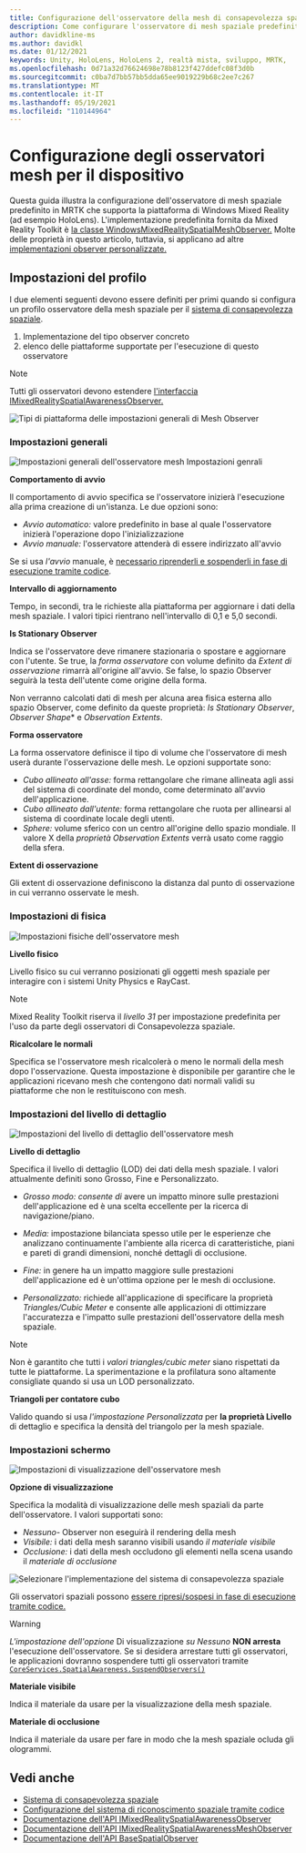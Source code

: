 ```yaml
---
title: Configurazione dell'osservatore della mesh di consapevolezza spaziale
description: Come configurare l'osservatore di mesh spaziale predefinito in MRTK
author: davidkline-ms
ms.author: davidkl
ms.date: 01/12/2021
keywords: Unity, HoloLens, HoloLens 2, realtà mista, sviluppo, MRTK,
ms.openlocfilehash: 0d71a32d76624698e78b8123f427ddefc08f3d0b
ms.sourcegitcommit: c0ba7d7bb57bb5dda65ee9019229b68c2ee7c267
ms.translationtype: MT
ms.contentlocale: it-IT
ms.lasthandoff: 05/19/2021
ms.locfileid: "110144964"
---
```

# <a name="configuring-mesh-observers-for-device"></a>Configurazione degli osservatori mesh per il dispositivo

Questa guida illustra la configurazione dell'osservatore di mesh spaziale predefinito in MRTK che supporta la piattaforma di Windows Mixed Reality (ad esempio HoloLens). L'implementazione predefinita fornita da Mixed Reality Toolkit è [la classe WindowsMixedRealitySpatialMeshObserver.](xref:Microsoft.MixedReality.Toolkit.WindowsMixedReality.SpatialAwareness.WindowsMixedRealitySpatialMeshObserver) Molte delle proprietà in questo articolo, tuttavia, si applicano ad altre [implementazioni observer personalizzate.](create-data-provider.md)

## <a name="profile-settings"></a>Impostazioni del profilo

I due elementi seguenti devono essere definiti per primi quando si configura un profilo osservatore della mesh spaziale per il [sistema di consapevolezza spaziale](spatial-awareness-getting-started.md).

1. Implementazione del tipo observer concreto
1. elenco delle piattaforme supportate per l'esecuzione di questo osservatore

> [!NOTE]
> Tutti gli osservatori devono estendere [l'interfaccia IMixedRealitySpatialAwarenessObserver.](xref:Microsoft.MixedReality.Toolkit.SpatialAwareness.IMixedRealitySpatialAwarenessObserver)

![Tipi di piattaforma delle impostazioni generali di Mesh Observer](../images/spatial-awareness/SpatialAwarenessMeshObserverProfile_TypesPlatforms.png)

### <a name="general-settings"></a>Impostazioni generali

![Impostazioni generali dell'osservatore mesh Impostazioni genrali](../images/spatial-awareness/MeshObserverGeneralSettings.png)

**Comportamento di avvio**

Il comportamento di avvio specifica se l'osservatore inizierà l'esecuzione alla prima creazione di un'istanza. Le due opzioni sono:

* *Avvio automatico:* valore predefinito in base al quale l'osservatore inizierà l'operazione dopo l'inizializzazione
* *Avvio manuale:* l'osservatore attenderà di essere indirizzato all'avvio

Se si usa *l'avvio* manuale, è [necessario riprenderli e sospenderli in fase di esecuzione tramite codice](usage-guide.md#starting-and-stopping-mesh-observation).

**Intervallo di aggiornamento**

Tempo, in secondi, tra le richieste alla piattaforma per aggiornare i dati della mesh spaziale. I valori tipici rientrano nell'intervallo di 0,1 e 5,0 secondi.

**Is Stationary Observer**

Indica se l'osservatore deve rimanere stazionaria o spostare e aggiornare con l'utente. Se true, la *forma osservatore* con volume definito da *Extent di osservazione* rimarrà all'origine all'avvio. Se false, lo spazio Observer seguirà la testa dell'utente come origine della forma.

Non verranno calcolati dati di mesh per alcuna area fisica esterna allo spazio Observer, come definito da queste proprietà: *Is Stationary Observer*, *Observer Shape** e *Observation Extents*.

**Forma osservatore**

La forma osservatore definisce il tipo di volume che l'osservatore di mesh userà durante l'osservazione delle mesh. Le opzioni supportate sono:

* *Cubo allineato all'asse:* forma rettangolare che rimane allineata agli assi del sistema di coordinate del mondo, come determinato all'avvio dell'applicazione.
* *Cubo allineato dall'utente:* forma rettangolare che ruota per allinearsi al sistema di coordinate locale degli utenti.
* *Sphere:* volume sferico con un centro all'origine dello spazio mondiale. Il valore X della *proprietà Observation Extents* verrà usato come raggio della sfera.

**Extent di osservazione**

Gli extent di osservazione definiscono la distanza dal punto di osservazione in cui verranno osservate le mesh.

### <a name="physics-settings"></a>Impostazioni di fisica

![Impostazioni fisiche dell'osservatore mesh](../images/spatial-awareness/MeshObserverPhysicsSettings.png)

**Livello fisico**

Livello fisico su cui verranno posizionati gli oggetti mesh spaziale per interagire con i sistemi Unity Physics e RayCast.

> [!NOTE]
> Mixed Reality Toolkit riserva il *livello 31* per impostazione predefinita per l'uso da parte degli osservatori di Consapevolezza spaziale.

**Ricalcolare le normali**

Specifica se l'osservatore mesh ricalcolerà o meno le normali della mesh dopo l'osservazione. Questa impostazione è disponibile per garantire che le applicazioni ricevano mesh che contengono dati normali validi su piattaforme che non le restituiscono con mesh.

### <a name="level-of-detail-settings"></a>Impostazioni del livello di dettaglio

![Impostazioni del livello di dettaglio dell'osservatore mesh](../images/spatial-awareness/MeshObserverLevelOfDetailSettings.png)

**Livello di dettaglio**

Specifica il livello di dettaglio (LOD) dei dati della mesh spaziale. I valori attualmente definiti sono Grosso, Fine e Personalizzato.

* *Grosso modo: consente di* avere un impatto minore sulle prestazioni dell'applicazione ed è una scelta eccellente per la ricerca di navigazione/piano.

* *Media:* impostazione bilanciata spesso utile per le esperienze che analizzano continuamente l'ambiente alla ricerca di caratteristiche, piani e pareti di grandi dimensioni, nonché dettagli di occlusione.

* *Fine:* in genere ha un impatto maggiore sulle prestazioni dell'applicazione ed è un'ottima opzione per le mesh di occlusione.

* *Personalizzato:* richiede all'applicazione di specificare la proprietà *Triangles/Cubic Meter* e consente alle applicazioni di ottimizzare l'accuratezza e l'impatto sulle prestazioni dell'osservatore della mesh spaziale.

> [!NOTE]
> Non è garantito che tutti i *valori triangles/cubic meter* siano rispettati da tutte le piattaforme. La sperimentazione e la profilatura sono altamente consigliate quando si usa un LOD personalizzato.

**Triangoli per contatore cubo**

Valido quando si usa *l'impostazione Personalizzata* per **la proprietà Livello** di dettaglio e specifica la densità del triangolo per la mesh spaziale.

### <a name="display-settings"></a>Impostazioni schermo

![Impostazioni di visualizzazione dell'osservatore mesh](../images/spatial-awareness/MeshObserverDisplaySettings.png)

**Opzione di visualizzazione**

Specifica la modalità di visualizzazione delle mesh spaziali da parte dell'osservatore. I valori supportati sono:

* *Nessuno-* Observer non eseguirà il rendering della mesh
* *Visibile:* i dati della mesh saranno visibili usando *il materiale visibile*
* *Occlusione:* i dati della mesh occludono gli elementi nella scena usando il *materiale di occlusione*

![Selezionare l'implementazione del sistema di consapevolezza spaziale](../images/spatial-awareness/MRTK_SpatialAwareness_DisplayOptions.jpg)

Gli osservatori spaziali possono [essere ripresi/sospesi in fase di esecuzione tramite codice.](usage-guide.md#starting-and-stopping-mesh-observation)

> [!WARNING]
> *L'impostazione dell'opzione* Di visualizzazione *su Nessuno* **NON arresta** l'esecuzione dell'osservatore. Se si desidera arrestare tutti gli osservatori, le applicazioni dovranno sospendere tutti gli osservatori tramite [`CoreServices.SpatialAwareness.SuspendObservers()`](xref:Microsoft.MixedReality.Toolkit.SpatialAwareness.IMixedRealitySpatialAwarenessSystem.SuspendObservers)

**Materiale visibile**

Indica il materiale da usare per la visualizzazione della mesh spaziale.

**Materiale di occlusione**

Indica il materiale da usare per fare in modo che la mesh spaziale ocluda gli ologrammi.

## <a name="see-also"></a>Vedi anche

* [Sistema di consapevolezza spaziale](spatial-awareness-getting-started.md)
* [Configurazione del sistema di riconoscimento spaziale tramite codice](usage-guide.md)
* [Documentazione dell'API IMixedRealitySpatialAwarenessObserver](xref:Microsoft.MixedReality.Toolkit.SpatialAwareness.IMixedRealitySpatialAwarenessObserver)
* [Documentazione dell'API IMixedRealitySpatialAwarenessMeshObserver](xref:Microsoft.MixedReality.Toolkit.SpatialAwareness.IMixedRealitySpatialAwarenessMeshObserver)
* [Documentazione dell'API BaseSpatialObserver](xref:Microsoft.MixedReality.Toolkit.SpatialAwareness.BaseSpatialObserver)

